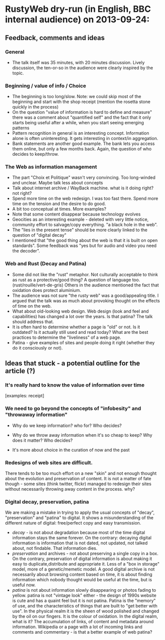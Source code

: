 
#  RustyWeb dry-run (in English, BBC internal audience) on 2013-09-24:

## Feedback, comments and ideas


### General

* The talk itself was 35 minutes, with 20 minutes discussion. Lively discussion, the ten-or-so in the audience were clearly inspired by the topic. 

### Beginning / value of info / Choice
* The beginning is too long/slow. Note: we could skip most of the beginning and start with the shop receipt (mention the rosetta stone quickly in the process)
* On the question "value of information is hard to define and measure" there was a comment about "quantified self" and the fact that it only starts being useful after a while, when you start seeing emerging patterns
* Pattern recognition in general is an interesting concept. Information alone is often uninteresting. It gets interesting in context/in aggregation.
* Bank statements are another good example. The bank lets you access them online, but only a few months back. Again, the question of who decides to keep/throw.

### The Web as information management

* The part "Choix et Politique" wasn't very convincing. Too long-winded and unclear. Maybe talk less about concepts
* Talk about internet archive / WayBack machine. what is it doing right? not right?
* Spend more time on the web redesign. I was too fast there. Spend more time on the tension and the desire to do good.
* A bit too conceptual at times. More examples?
* Note that some content disappear because technology evolves
* Geocities as an interesting example - deleted with very little notice, community effort to salvage/copy everything. "a black hole in the web".
* The "lies in the present tense" should be more clearly linked to the question of "digital decay"
* I mentioned that "the good thing about the web is that it is built on open standards". Some feedback was "yes but for audio and video you need the decoder". 

### Web and Rust (Decay and Patina)
* Some did not like the "rust" metaphor. Not culturally acceptable to think as rust as a protective/good thing? A question of language too. (rust/rouille/vert-de-gris) Others in the audience mentioned the fact that oxidation does protect aluminium. 
* The audience was not sure "the rusty web" was a good/appealing title. I argued that the talk was as much about provoking thought on the effects of time on the web.   
* What about old-looking web design. Web design (look and feel and capabilities) has changed a lot over the years. Is that patina? The talk should address that.
* It is often hard to determine whether a page is "old" or not. Is it outdated? Is it actually still used and read today? What are the best practices to determine the "liveliness" of a web page.
* Patina - give examples of sites and people doing it right (whether they do it consciously or not). 


## Ideas that stuck -  a potential outline for the article (?)

### It's really hard to know the value of information over time
[examples: receipt]


### We need to go beyond the concepts of "infobesity" and "throwaway information"

* Why do we keep information? who for? Who decides? 

* Why do we throw away information when it's so cheap to keep? Why does it matter? Who decides?

* It's more about choice in the curation of now and the past

### Redesigns of web sites are difficult. 

There tends to be too much effort on a new "skin" and not enough thought about the evolution and preservation of content. It is not a matter of fate though - some sites (think twitter, flickr) managed to redesign their sites without necessarily throwing away content in the process. why?

### Digital decay, preservation, patina

We are making a mistake in trying to apply the usual concepts of "decay", "preservation" and "patina" to digital. It shows a misunderstanding of the different nature of digital: free/perfect copy and easy transmission.

* _decay_ - is not about degradation because most of the time digital information stays the same forever. On the contrary: decaying digital information is information that is not dated, not updated, not talked about, not findable. That information dies.
* _preservation_ and archives - not about preserving a single copy in a box. On the contrary, preservation of digital information is about making it easy to duplicate,distribute and appropriate it. Less of a "box in storage" model, more of a genetic/memetic model. A good digital archive is not necessarily about browsing content based on time, it is about finding information which nobody thought would be useful at the time, but is useful now.
* _patina_ is not about information slowly disappearing or photos fading to yellow. patina is not "vintage look" either - the design of 1990s website is cute and has a quaint feel but it is not patina. Patina is the "memory" of use, and the characteristics of things that are built to "get better with use". In the physical realm it is the sheen of wood polished and changed by the oil on our fingers. It is the colour of oxidation. In the digital realm, what is it? The accumulation of links, of content and metadata around information. Wikipedia or a page with a lot of incoming links and comments and commentary - is that a better example of web patina?


